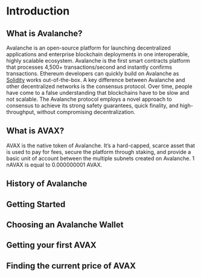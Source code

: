 # Introduction

## What is Avalanche?

Avalanche is an open-source platform for launching decentralized applications and enterprise blockchain deployments in one interoperable, highly scalable ecosystem. Avalanche is the first smart contracts platform that processes 4,500+ transactions/second and instantly confirms transactions. Ethereum developers can quickly build on Avalanche as [Solidity](https://docs.soliditylang.org) works out-of-the-box.
A key difference between Avalanche and other decentralized networks is the consensus protocol. Over time, people have come to a false understanding that blockchains have to be slow and not scalable. The Avalanche protocol employs a novel approach to consensus to achieve its strong safety guarantees, quick finality, and high-throughput, without compromising decentralization.

## What is AVAX?

AVAX is the native token of Avalanche. It’s a hard-capped, scarce asset that is used to pay for fees, secure the platform through staking, and provide a basic unit of account between the multiple subnets created on Avalanche. 1 nAVAX is equal to 0.000000001 AVAX.

## History of Avalanche

## Getting Started

## Choosing an Avalanche Wallet

## Getting your first AVAX

## Finding the current price of AVAX

